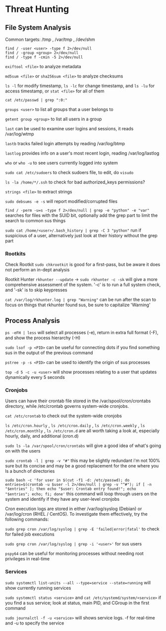 # Threat Hunting

## File System Analysis

Common targets: /tmp , /var/tmp , /dev/shm

```
find / -user <user> -type f 2>/dev/null
find / -group <group> 2>/dev/null
find / -type f -cmin -5 2>/dev/null
```

`exiftool <file>` to analyze metadata 

`md5sum <file>` or `sha256sum <file>` to analyze checksums

`ls -l` for modify timestamp, `ls -lc` for change timestamp, and `ls -lu` for access timestamp, or `stat <file>` for all of them

`cat /etc/passwd | grep ":0:"` 

`groups <user>` to list all groups that a user belongs to

`getent group <group>` to list all users in a group 

`last` can be used to examine user logins and sessions, it reads /var/log/wtmp

`lastb` tracks failed login attempts by reading /var/log/btmp 

`lastlog` provides info on a user's most recent login, reading /var/log/lastlog

`who` or `who -u` to see users currently logged into system

`sudo cat /etc/sudoers` to check sudoers file, to edit, do `visudo`

`ls -la /home/*/.ssh` to check for bad authorized_keys permissions?

`strings <file>` to extract strings

`sudo debsums -e -s` will report modified/corrupted files

`find / -perm -u=s -type f 2>/dev/null | grep -e "python" -e "var"` searches for files with the SUID bit, optionally add the grep part to limit the search to common sus things 

`sudo cat /home/<user>/.bash_history | grep -C 3 "python"` run if suspicious of a user, alternatively just look at their history without the grep part 

### Rootkits 

Check Rootkit
`sudo chkrootkit` is good for a first-pass, but be aware it does not perform an in-dept analysis 

Rootkit Hunter
`rkhunter --update` -> `sudo rkhunter -c -sk` will give a more comprehensive assessment of the system. '-c' is to run a full system check, and '-sk' is to skip keypresses

`cat /var/log/rkhunter.log | grep "Warning"` can be run after the scan to focus on things that rkhunter found sus, be sure to capitalize 'Warning'

## Process Analysis

`ps -eFH | less` will select all processes (-e), return in extra full format (-F), and show the process hierarchy (-H)

`sudo lsof -p <PID>` can be useful for connecting dots if you find something sus in the output of the previous command

`pstree -p -s <PID>` can be used to identify the origin of sus processes

`top -d 5 -c -u <user>` will show processes relating to a user that updates dynamically
every 5 seconds

### Cronjobs

Users can have their crontab file stored in the /var/spool/cron/crontabs directory, while /etc/crontab governs system-wide cronjobs. 

`cat /etc/crontab` to check out the system-wide cronjobs

`ls /etc/cron.hourly` , `ls /etc/cron.daily` , `ls /etc/cron.weekly` , `ls /etc/cron.monthly` , `ls /etc/cron.d` are all worth taking a look at, especially hourly, daily, and additional (cron.d)

`sudo ls -la /var/spool/cron/crontabs` will give a good idea of what's going on with the users

`sudo crontab -l | grep -v "#"` this may be slightly redundant i'm not 100% sure but its concise and may be a good replacement for the one where you ls a bunch of directories

`sudo bash -c 'for user in $(cut -f1 -d: /etc/passwd); do entries=$(crontab -u $user -l 2>/dev/null | grep -v "^#"); if [ -n "$entries" ]; then echo "$user: Crontab entry found!"; echo "$entries"; echo; fi; done'` this command will loop through users on the system and identify if they have any user-level cronjobs 

Cron execution logs are stored in either /var/log/syslog (Debian) or /var/log/cron (RHEL / CentOS). To investigate them effectively, try the following commands:

`sudo grep cron /var/log/syslog | grep -E 'failed|error|fatal'` to check for failed job executions

`sudo grep cron /var/log/syslog | grep -i '<user>'` for sus users 

`pspy64` can be useful for monitoring processes without needing root privileges in real-time

### Services

`sudo systemctl list-units --all --type=service --state=running` will show currently running services 

`sudo systemctl status <service>` and `cat /etc/systemd/system/<service>` if you find a sus service; look at status, main PID, and CGroup in the first command

`sudo journalctl -f -u <service>` will shows service logs. -f for real-time and -u to specify the service 


